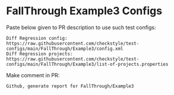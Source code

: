 # FallThrough Example3 Configs
Paste below given to PR description to use such test configs:
```
Diff Regression config: https://raw.githubusercontent.com/checkstyle/test-configs/main/FallThrough/Example3/config.xml
Diff Regression projects: https://raw.githubusercontent.com/checkstyle/test-configs/main/FallThrough/Example3/list-of-projects.properties
```
Make comment in PR:
```
Github, generate report for FallThrough/Example3
```
